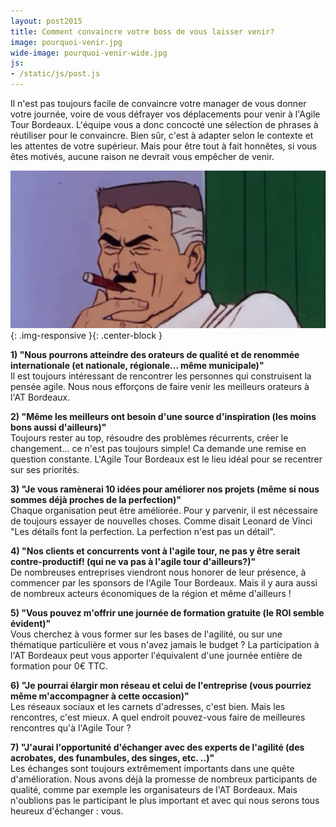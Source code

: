 ```yaml
---
layout: post2015
title: Comment convaincre votre boss de vous laisser venir?
image: pourquoi-venir.jpg
wide-image: pourquoi-venir-wide.jpg
js:
- /static/js/post.js
---
```

Il n'est pas toujours facile de convaincre votre manager de vous donner votre journée, voire de vous défrayer vos déplacements pour venir à l'Agile Tour Bordeaux. L'équipe vous a donc concocté une sélection de phrases à réutiliser pour le convaincre.<!--more-->
Bien sûr, c'est à adapter selon le contexte et les attentes de votre supérieur. Mais pour être tout à fait honnêtes, si vous êtes motivés, aucune raison ne devrait vous empêcher de venir.

![Alt text](/static/img/blog/pourquoi-venir-wide.jpg){: .img-responsive }{: .center-block }

**1) "Nous pourrons atteindre des orateurs de qualité et de renommée internationale (et nationale, régionale... même 
municipale)"**  
Il est toujours intéressant de rencontrer les personnes qui construisent la pensée agile. Nous nous efforçons de faire venir les meilleurs orateurs à l'AT Bordeaux.

**2) "Même les meilleurs ont besoin d'une source d'inspiration (les moins bons aussi d'ailleurs)"**  
Toujours rester au top, résoudre des problèmes récurrents, créer le changement... ce n'est pas toujours simple! Ca demande une remise en question constante. L'Agile Tour Bordeaux est le lieu idéal pour se recentrer sur ses priorités.

**3) "Je vous ramènerai 10 idées pour améliorer nos projets (même si nous sommes déjà proches de la perfection)"**  
Chaque organisation peut être améliorée. Pour y parvenir, il est nécessaire de toujours essayer de nouvelles choses. Comme disait Leonard de Vinci "Les détails font la perfection. La perfection n'est pas un détail".

**4) "Nos clients et concurrents vont à l'agile tour, ne pas y être serait contre-productif! (qui ne va pas à l'agile 
tour d'ailleurs?)"**  
De nombreuses entreprises viendront nous honorer de leur présence, à commencer par les sponsors de l'Agile Tour Bordeaux. Mais il y aura aussi de nombreux acteurs économiques de la région et même d'ailleurs !

**5) "Vous pouvez m'offrir une journée de formation gratuite (le ROI semble évident)"**  
Vous cherchez à vous former sur les bases de l'agilité, ou sur une thématique particulière et vous n'avez jamais le budget ? La participation à l'AT Bordeaux peut vous apporter l'équivalent d'une journée entière de formation pour 0€ TTC.

**6) "Je pourrai élargir mon réseau et celui de l'entreprise (vous pourriez même m'accompagner à cette occasion)"**  
Les réseaux sociaux et les carnets d'adresses, c'est bien. Mais les rencontres, c'est mieux. A quel endroit pouvez-vous faire de meilleures rencontres qu'à l'Agile Tour ?

**7) "J'aurai l'opportunité d'échanger avec des experts de l'agilité (des acrobates, des funambules, des singes, etc.
..)"**  
Les échanges sont toujours extrêmement importants dans une quête d'amélioration. Nous avons déjà la promesse de nombreux participants de qualité, comme par exemple les organisateurs de l'AT Bordeaux. Mais n'oublions pas le participant le plus important et avec qui nous serons tous heureux d'échanger : vous.
